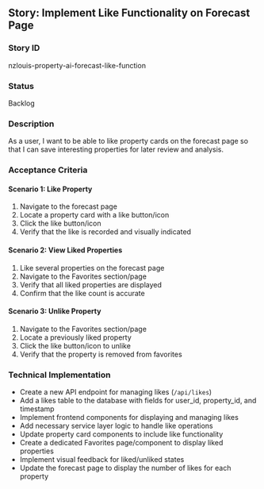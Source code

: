 ## Story: Implement Like Functionality on Forecast Page

### Story ID

nzlouis-property-ai-forecast-like-function

### Status

Backlog

### Description

As a user, I want to be able to like property cards on the forecast page so that I can save interesting properties for later review and analysis.

### Acceptance Criteria

#### Scenario 1: Like Property

1. Navigate to the forecast page
2. Locate a property card with a like button/icon
3. Click the like button/icon
4. Verify that the like is recorded and visually indicated

#### Scenario 2: View Liked Properties

1. Like several properties on the forecast page
2. Navigate to the Favorites section/page
3. Verify that all liked properties are displayed
4. Confirm that the like count is accurate

#### Scenario 3: Unlike Property

1. Navigate to the Favorites section/page
2. Locate a previously liked property
3. Click the like button/icon to unlike
4. Verify that the property is removed from favorites

### Technical Implementation

- Create a new API endpoint for managing likes (`/api/likes`)
- Add a likes table to the database with fields for user_id, property_id, and timestamp
- Implement frontend components for displaying and managing likes
- Add necessary service layer logic to handle like operations
- Update property card components to include like functionality
- Create a dedicated Favorites page/component to display liked properties
- Implement visual feedback for liked/unliked states
- Update the forecast page to display the number of likes for each property